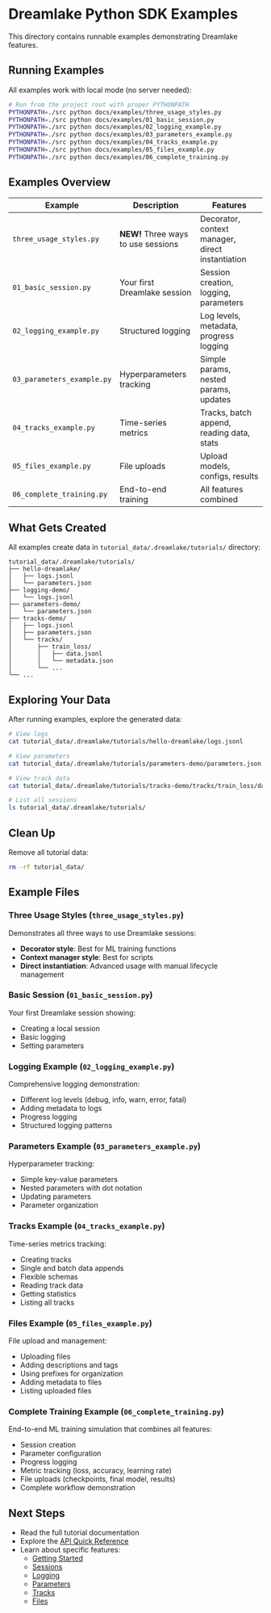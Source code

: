 # Dreamlake Python SDK Examples

This directory contains runnable examples demonstrating Dreamlake features.

## Running Examples

All examples work with local mode (no server needed):

```bash
# Run from the project root with proper PYTHONPATH
PYTHONPATH=./src python docs/examples/three_usage_styles.py
PYTHONPATH=./src python docs/examples/01_basic_session.py
PYTHONPATH=./src python docs/examples/02_logging_example.py
PYTHONPATH=./src python docs/examples/03_parameters_example.py
PYTHONPATH=./src python docs/examples/04_tracks_example.py
PYTHONPATH=./src python docs/examples/05_files_example.py
PYTHONPATH=./src python docs/examples/06_complete_training.py
```

## Examples Overview

| Example | Description | Features |
|---------|-------------|----------|
| `three_usage_styles.py` | **NEW!** Three ways to use sessions | Decorator, context manager, direct instantiation |
| `01_basic_session.py` | Your first Dreamlake session | Session creation, logging, parameters |
| `02_logging_example.py` | Structured logging | Log levels, metadata, progress logging |
| `03_parameters_example.py` | Hyperparameters tracking | Simple params, nested params, updates |
| `04_tracks_example.py` | Time-series metrics | Tracks, batch append, reading data, stats |
| `05_files_example.py` | File uploads | Upload models, configs, results |
| `06_complete_training.py` | End-to-end training | All features combined |

## What Gets Created

All examples create data in `tutorial_data/.dreamlake/tutorials/` directory:

```
tutorial_data/.dreamlake/tutorials/
├── hello-dreamlake/
│   ├── logs.jsonl
│   └── parameters.json
├── logging-demo/
│   └── logs.jsonl
├── parameters-demo/
│   └── parameters.json
├── tracks-demo/
│   ├── logs.jsonl
│   ├── parameters.json
│   └── tracks/
│       ├── train_loss/
│       │   ├── data.jsonl
│       │   └── metadata.json
│       └── ...
└── ...
```

## Exploring Your Data

After running examples, explore the generated data:

```bash
# View logs
cat tutorial_data/.dreamlake/tutorials/hello-dreamlake/logs.jsonl

# View parameters
cat tutorial_data/.dreamlake/tutorials/parameters-demo/parameters.json

# View track data
cat tutorial_data/.dreamlake/tutorials/tracks-demo/tracks/train_loss/data.jsonl

# List all sessions
ls tutorial_data/.dreamlake/tutorials/
```

## Clean Up

Remove all tutorial data:

```bash
rm -rf tutorial_data/
```

## Example Files

### Three Usage Styles (`three_usage_styles.py`)

Demonstrates all three ways to use Dreamlake sessions:
- **Decorator style**: Best for ML training functions
- **Context manager style**: Best for scripts
- **Direct instantiation**: Advanced usage with manual lifecycle management

### Basic Session (`01_basic_session.py`)

Your first Dreamlake session showing:
- Creating a local session
- Basic logging
- Setting parameters

### Logging Example (`02_logging_example.py`)

Comprehensive logging demonstration:
- Different log levels (debug, info, warn, error, fatal)
- Adding metadata to logs
- Progress logging
- Structured logging patterns

### Parameters Example (`03_parameters_example.py`)

Hyperparameter tracking:
- Simple key-value parameters
- Nested parameters with dot notation
- Updating parameters
- Parameter organization

### Tracks Example (`04_tracks_example.py`)

Time-series metrics tracking:
- Creating tracks
- Single and batch data appends
- Flexible schemas
- Reading track data
- Getting statistics
- Listing all tracks

### Files Example (`05_files_example.py`)

File upload and management:
- Uploading files
- Adding descriptions and tags
- Using prefixes for organization
- Adding metadata to files
- Listing uploaded files

### Complete Training Example (`06_complete_training.py`)

End-to-end ML training simulation that combines all features:
- Session creation
- Parameter configuration
- Progress logging
- Metric tracking (loss, accuracy, learning rate)
- File uploads (checkpoints, final model, results)
- Complete workflow demonstration

## Next Steps

- Read the full tutorial documentation
- Explore the [API Quick Reference](api-quick-reference.md)
- Learn about specific features:
  - [Getting Started](getting-started.md)
  - [Sessions](sessions.md)
  - [Logging](logging.md)
  - [Parameters](parameters.md)
  - [Tracks](tracks.md)
  - [Files](files.md)
